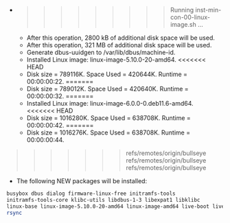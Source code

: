 * >>>>>>>>> Running inst-min-con-00-linux-image.sh ...
  * After this operation, 2800 kB of additional disk space will be used.
  * After this operation, 321 MB of additional disk space will be used.
  * Generate dbus-uuidgen to /var/lib/dbus/machine-id.
  * Installed Linux image: linux-image-5.10.0-20-amd64.
<<<<<<< HEAD
  * Disk size = 789116K. Space Used = 420644K. Runtime = 00:00:00:22.
=======
  * Disk size = 789012K. Space Used = 420640K. Runtime = 00:00:00:32.
=======
  * Installed Linux image: linux-image-6.0.0-0.deb11.6-amd64.
<<<<<<< HEAD
  * Disk size = 1016280K. Space Used = 638708K. Runtime = 00:00:00:42.
=======
  * Disk size = 1016276K. Space Used = 638708K. Runtime = 00:00:00:44.
>>>>>>> refs/remotes/origin/bullseye
>>>>>>> refs/remotes/origin/bullseye
>>>>>>> refs/remotes/origin/bullseye
  * The following NEW packages will be installed:
  ```bash
busybox dbus dialog firmware-linux-free initramfs-tools
initramfs-tools-core klibc-utils libdbus-1-3 libexpat1 libklibc
linux-base linux-image-5.10.0-20-amd64 linux-image-amd64 live-boot live-boot-initramfs-tools
rsync
  ```
